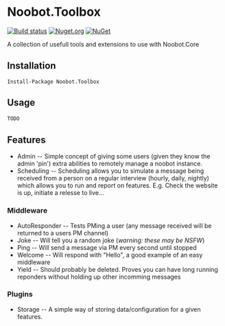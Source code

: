 # Noobot.Toolbox
[![Build status](https://ci.appveyor.com/api/projects/status/n9rdym0uo7f1c65m?svg=true)](https://ci.appveyor.com/project/Workshop2/noobot-toolbox) [![Nuget.org](https://img.shields.io/nuget/v/Noobot.Toolbox.svg?style=flat)](https://www.nuget.org/packages/Noobot.Toolbox) [![NuGet](https://img.shields.io/nuget/dt/Noobot.Toolbox.svg)](https://www.nuget.org/packages/Noobot.Toolbox)

A collection of usefull tools and extensions to use with Noobot.Core

## Installation
 
```
Install-Package Noobot.Toolbox
```


## Usage

``` cs
TODO
```

## Features

  - Admin
  -- Simple concept of giving some users (given they know the admin 'pin') extra abilities to remotely manage a noobot instance.
  - Scheduling
  -- Scheduling allows you to simulate a message being received from a person on a regular interview (hourly, daily, nightly) which allows you to run and report on features. E.g. Check the website is up, initiate a relesse to live...

### Middleware
  - AutoResponder
  -- Tests PMing a user (any message received will be returned to a users PM channel)
  - Joke
  -- Will tell you a random joke (_warning: these may be NSFW_)
  - Ping
  -- Will send a message via PM every second until stopped
  - Welcome
  -- Will respond with "Hello", a good example of an easy middleware
  - Yield
  -- Should probably be deleted. Proves you can have long running reponders without holding up other incomming messages 

### Plugins
  - Storage
  -- A simple way of storing data/configuration for a given features.
